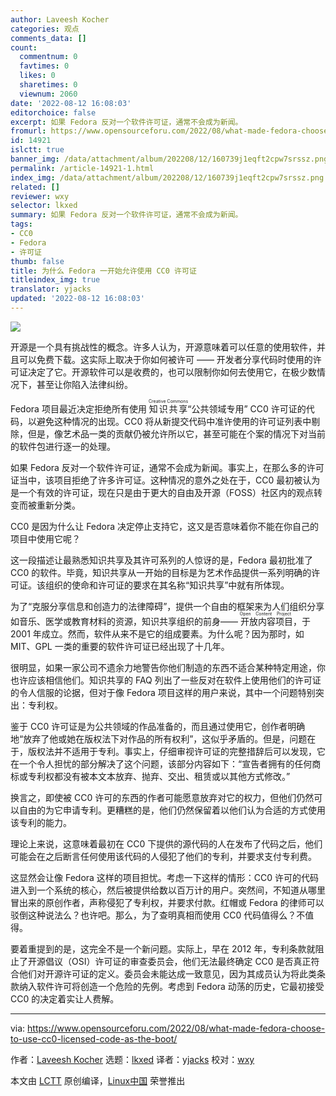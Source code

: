 ```yaml
---
author: Laveesh Kocher
categories: 观点
comments_data: []
count:
  commentnum: 0
  favtimes: 0
  likes: 0
  sharetimes: 0
  viewnum: 2060
date: '2022-08-12 16:08:03'
editorchoice: false
excerpt: 如果 Fedora 反对一个软件许可证，通常不会成为新闻。
fromurl: https://www.opensourceforu.com/2022/08/what-made-fedora-choose-to-use-cc0-licensed-code-as-the-boot/
id: 14921
islctt: true
banner_img: /data/attachment/album/202208/12/160739j1eqft2cpw7srssz.png
permalink: /article-14921-1.html
index_img: /data/attachment/album/202208/12/160739j1eqft2cpw7srssz.png.thumb.jpg
related: []
reviewer: wxy
selector: lkxed
summary: 如果 Fedora 反对一个软件许可证，通常不会成为新闻。
tags:
- CC0
- Fedora
- 许可证
thumb: false
title: 为什么 Fedora 一开始允许使用 CC0 许可证
titleindex_img: true
translator: yjacks
updated: '2022-08-12 16:08:03'
---
```


![](/data/attachment/album/202208/12/160739j1eqft2cpw7srssz.png)


开源是一个具有挑战性的概念。许多人认为，开源意味着可以任意的使用软件，并且可以免费下载。这实际上取决于你如何被许可 —— 开发者分享代码时使用的许可证决定了它。开源软件可以是收费的，也可以限制你如何去使用它，在极少数情况下，甚至让你陷入法律纠纷。


Fedora 项目最近决定拒绝所有使用 <ruby> 知识共享 <rt>  Creative Commons </rt></ruby> “公共领域专用” CC0 许可证的代码，以避免这种情况的出现。CC0 将从新提交代码中准许使用的许可证列表中剔除，但是，像艺术品一类的贡献仍被允许所以它，甚至可能在个案的情况下对当前的软件包进行逐一的处理。


如果 Fedora 反对一个软件许可证，通常不会成为新闻。事实上，在那么多的许可证当中，该项目拒绝了许多许可证。这种情况的意外之处在于，CC0 最初被认为是一个有效的许可证，现在只是由于更大的自由及开源（FOSS）社区内的观点转变而被重新分类。


CC0 是因为什么让 Fedora 决定停止支持它，这又是否意味着你不能在你自己的项目中使用它呢？


这一段描述让最熟悉知识共享及其许可系列的人惊讶的是，Fedora 最初批准了 CC0 的软件。毕竟，知识共享从一开始的目标是为艺术作品提供一系列明确的许可证。该组织的使命和许可证的要求在其名称“知识共享”中就有所体现。


为了“克服分享信息和创造力的法律障碍”，提供一个自由的框架来为人们组织分享如音乐、医学或教育材料的资源，知识共享组织的前身——<ruby> 开放内容项目 <rt>  Open Content Project </rt></ruby>，于 2001 年成立。然而，软件从来不是它的组成要素。为什么呢？因为那时，如 MIT、GPL 一类的重要的软件许可证已经出现了十几年。


很明显，如果一家公司不遗余力地警告你他们制造的东西不适合某种特定用途，你也许应该相信他们。知识共享的 FAQ 列出了一些反对在软件上使用他们的许可证的令人信服的论据，但对于像 Fedora 项目这样的用户来说，其中一个问题特别突出：专利权。


鉴于 CC0 许可证是为公共领域的作品准备的，而且通过使用它，创作者明确地“放弃了他或她在版权法下对作品的所有权利”，这似乎矛盾的。但是，问题在于，版权法并不适用于专利。事实上，仔细审视许可证的完整措辞后可以发现，它在一个令人担忧的部分解决了这个问题，该部分内容如下：“宣告者拥有的任何商标或专利权都没有被本文本放弃、抛弃、交出、租赁或以其他方式修改。”


换言之，即使被 CC0 许可的东西的作者可能愿意放弃对它的权力，但他们仍然可以自由的为它申请专利。更糟糕的是，他们仍然保留着以他们认为合适的方式使用该专利的能力。


理论上来说，这意味着最初在 CC0 下提供的源代码的人在发布了代码之后，他们可能会在之后断言任何使用该代码的人侵犯了他们的专利，并要求支付专利费。


这显然会让像 Fedora 这样的项目担忧。考虑一下这样的情形：CC0 许可的代码进入到一个系统的核心，然后被提供给数以百万计的用户。突然间，不知道从哪里冒出来的原创作者，声称侵犯了专利权，并要求付款。红帽或 Fedora 的律师可以驳倒这种说法么？也许吧。那么，为了查明真相而使用 CC0 代码值得么？不值得。


要着重提到的是，这完全不是一个新问题。实际上，早在 2012 年，专利条款就阻止了开源倡议（OSI）许可证的审查委员会，他们无法最终确定 CC0 是否真正符合他们对开源许可证的定义。委员会未能达成一致意见，因为其成员认为将此类条款纳入软件许可将创造一个危险的先例。考虑到 Fedora 动荡的历史，它最初接受 CC0 的决定着实让人费解。




---


via: <https://www.opensourceforu.com/2022/08/what-made-fedora-choose-to-use-cc0-licensed-code-as-the-boot/>


作者：[Laveesh Kocher](https://www.opensourceforu.com/author/laveesh-kocher/) 选题：[lkxed](https://github.com/lkxed) 译者：[yjacks](https://github.com/yjacks) 校对：[wxy](https://github.com/wxy)


本文由 [LCTT](https://github.com/LCTT/TranslateProject) 原创编译，[Linux中国](https://linux.cn/) 荣誉推出